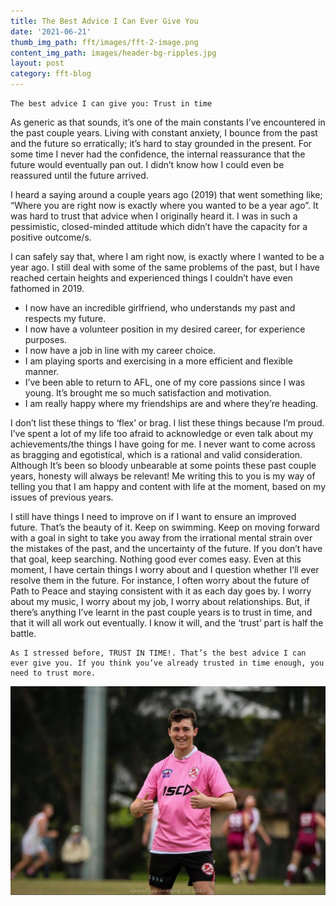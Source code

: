 ```yaml
---
title: The Best Advice I Can Ever Give You
date: '2021-06-21'
thumb_img_path: fft/images/fft-2-image.png
content_img_path: images/header-bg-ripples.jpg
layout: post
category: fft-blog
---
```


    The best advice I can give you: Trust in time
                  
As generic as that sounds, it’s one of the main constants I’ve encountered in the past couple years. Living with constant anxiety, I bounce from the past and the future so erratically; it’s hard to stay grounded in the present. For some time I never had the confidence, the internal reassurance that the future would eventually pan out. I didn’t know how I could even be reassured until the future arrived.

I heard a saying around a couple years ago (2019) that went something like; “Where you are right now is exactly where you wanted to be a year ago”. It was hard to trust that advice when I originally heard it. I was in such a pessimistic, closed-minded attitude which didn’t have the capacity for a positive outcome/s.

I can safely say that, where I am right now, is exactly where I wanted to be a year ago. I still deal with some of the same problems of the past, but I have reached certain heights and experienced things I couldn’t have even fathomed in 2019. 

+ I now have an incredible girlfriend, who understands my past and respects my future.
+ I now have a volunteer position in my desired career, for experience purposes.
+ I now have a job in line with my career choice.
+ I am playing sports and exercising in a more efficient and flexible manner.
+ I’ve been able to return to AFL, one of my core passions since I was young. It’s brought me so much satisfaction and motivation.
+ I am really happy where my friendships are and where they’re heading.

I don’t list these things to ‘flex’ or brag. I list these things because I’m proud. I’ve spent a lot of my life too afraid to acknowledge or even talk about my achievements/the things I have going for me. I never want to come across as bragging and egotistical, which is a rational and valid consideration. Although It’s been so bloody unbearable at some points these past couple years, honesty will always be relevant! Me writing this to you is my way of telling you that I am happy and content with life at the moment, based on my issues of previous years. 

I still have things I need to improve on if I want to ensure an improved future. That’s the beauty of it. Keep on swimming. Keep on moving forward with a goal in sight to take you away from the irrational mental strain over the mistakes of the past, and the uncertainty of the future. If you don’t have that goal, keep searching. Nothing good ever comes easy. Even at this moment, I have certain things I worry about and I question whether I’ll ever resolve them in the future. For instance, I often worry about the future of Path to Peace and staying consistent with it as each day goes by. I worry about my music, I worry about my job, I worry about relationships. But, if there’s anything I’ve learnt in the past couple years is to trust in time, and that it will all work out eventually. I know it will, and the ‘trust’ part is half the battle.

    As I stressed before, TRUST IN TIME!. That’s the best advice I can ever give you. If you think you’ve already trusted in time enough, you need to trust more.
![You Got This!](/fft/images/fft-2-image-2.jpg)
